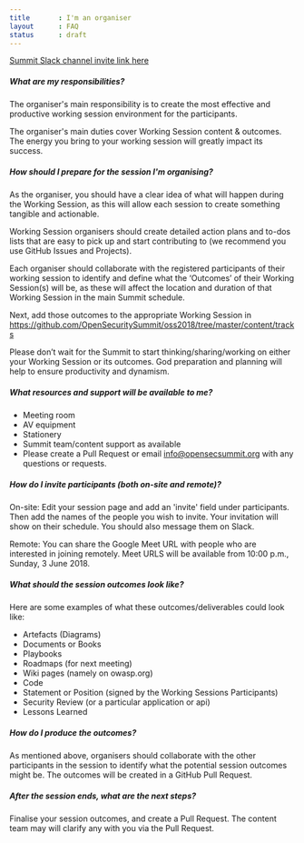 ```yaml
---
title       : I'm an organiser
layout      : FAQ
status      : draft
---
```

   <a href="https://join.slack.com/t/os-summit/shared_invite/enQtMzY4NTk4MzYxNDExLTZjMDFlNDc5YTBkNDU1ZWM5NjM2MDNlZjI0Njc5MDc1NDljOGZjMjliYzNkOTA3OWEyMzczMzI2MjgyYzZlMzc" class="remote_participant"> Summit Slack channel invite link <span>here</span></a>
   
##### What are my responsibilities?
The organiser's main responsibility is to create the most effective and productive working session environment for the participants.

The organiser's main duties cover Working Session content & outcomes. The energy you bring to your working session will greatly impact its success.
  
##### How should I prepare for the session I'm organising?
As the organiser, you should have a clear idea of what will happen during the Working Session, as this will allow each session to create something tangible and actionable.

Working Session organisers should create detailed action plans and to-dos lists that are easy to pick up and start contributing to (we recommend you use GitHub Issues and Projects).

Each organiser should collaborate with the registered participants of their working session to identify and define what the ‘Outcomes’ of their Working Session(s) will be, as these will affect the location and duration of that Working Session in the main Summit schedule.

Next, add those outcomes to the appropriate Working Session in https://github.com/OpenSecuritySummit/oss2018/tree/master/content/tracks

Please don’t wait for the Summit to start thinking/sharing/working on either your Working Session or its outcomes. God preparation and planning will help to ensure productivity and dynamism.
  
##### What resources and support will be available to me?
* Meeting room
* AV equipment
* Stationery
* Summit team/content support as available
* Please create a Pull Request or email info@opensecsummit.org with any questions or requests.
  
##### How do I invite participants (both on-site and remote)?
On-site: Edit your session page and add an 'invite' field under participants. Then add the names of the people you wish to invite. Your invitation will show on their schedule. You should also message them on Slack.

Remote: You can share the Google Meet URL with people who are interested in joining remotely.
Meet URLS will be available from 10:00 p.m., Sunday, 3 June 2018.
  
##### What should the session outcomes look like?
Here are some examples of what these outcomes/deliverables could look like:

* Artefacts (Diagrams)
* Documents or Books
* Playbooks
* Roadmaps (for next meeting)
* Wiki pages (namely on owasp.org)
* Code
* Statement or Position (signed by the Working Sessions Participants)
* Security Review (or a particular application or api)
* Lessons Learned
  
##### How do I produce the outcomes?

As mentioned above, organisers should collaborate with the other participants in the session to identify what the potential session outcomes might be. The outcomes will be created in a GitHub Pull Request.

##### After the session ends, what are the next steps?
Finalise your session outcomes, and create a Pull Request. The content team may will clarify any with you via the Pull Request.
  

